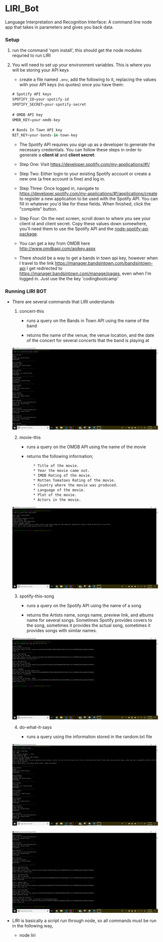 # LIRI_Bot
Language Interpretation and Recognition Interface: A command line node app that takes in parameters and gives you back data.

### Setup
1. run the command 'npm install', this should get the node modules requried to run LIRI

2. You will need to set up your environment variables. This is where you will be storing your API keys

    * create a file named `.env`, add the following to it, replacing the values with your API keys (no quotes) once you have them:

    ```js
    # Spotify API keys
    SPOTIFY_ID=your-spotify-id
    SPOTIFY_SECRET=your-spotify-secret

    # OMDB API key
    OMDB_KEY=your-omdb-key

    # Bands In Town API key
    BIT_KEY=your-bands-in-town-key

    ```

    * The Spotify API requires you sign up as a developer to generate the necessary credentials. You can follow these steps in order to generate a **client id** and **client secret**:

   * Step One: Visit <https://developer.spotify.com/my-applications/#!/>

   * Step Two: Either login to your existing Spotify account or create a new one (a free account is fine) and log in.

   * Step Three: Once logged in, navigate to <https://developer.spotify.com/my-applications/#!/applications/create> to register a new application to be used with the Spotify API. You can fill in whatever you'd like for these fields. When finished, click the "complete" button.

   * Step Four: On the next screen, scroll down to where you see your client id and client secret. Copy these values down somewhere, you'll need them to use the Spotify API and the [node-spotify-api package](https://www.npmjs.com/package/node-spotify-api).

   * You can get a key from OMDB here <http://www.omdbapi.com/apikey.aspx>

   * There should be a way to get a bands in town api key, however when I travel to the link <https://manager.bandsintown.com/bandsintown-api> I get redirected to <https://manager.bandsintown.com/manage/pages>, even when I'm logged in. Just use the the key 'codingbootcamp'

### Running LIRI BOT

* There are several commands that LIRI understands

    1. concert-this <name of band>

        * runs a query on the Bands in Town API using the name of the band

        * returns the name of the venue, the venue location, and the date of the concert for several concerts that the band is playing at

    ![alt text][concert]

    2. movie-this <name of movie>

        * runs a query on the OMDB API using the name of the movie

        * returns the following information;

             ```
                * Title of the movie.
                * Year the movie came out.
                * IMDB Rating of the movie.
                * Rotten Tomatoes Rating of the movie.
                * Country where the movie was produced.
                * Language of the movie.
                * Plot of the movie.
                * Actors in the movie.
            ```
    ![alt text][movie]

    3. spotify-this-song <name of song>

        * runs a query on the Spotify API using the name of a song

        * returns the Artists name, songs name, preview link, and albums name for several songs. Sometimes Spotify provides covers to the song, sometimes it provides the actual song, sometimes it provides songs with similar names.

    ![alt text][spotify]

    4. do-what-it-says

        * runs a query using the information stored in the random.txt file

    ![alt text][do-it-01]

    ![alt text][do-it-02]

* LIRI is basically a script run through node, so all commands must be run in the following way,

    * node liri <command> <query>

[concert]: ./images/concert-this-screenshot.png "concert-this command screenshot"
[movie]: ./images/movie-this-screenshot.png "movie-this command"
[spotify]: ./images/spotify-this-song-screenshot.png "spotify-this-song command"
[do-it-01]: ./images/do-what-it-says-01-screenshot.png "do-what-it-says command initial"
[do-it-02]: ./images/do-what-it-says-02-screenshot.png "do-what-it-says command continued"